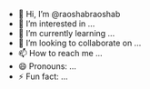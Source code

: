 - 👋 Hi, I’m @raoshabraoshab
- 👀 I’m interested in ...
- 🌱 I’m currently learning ...
- 💞️ I’m looking to collaborate on ...
- 📫 How to reach me ...
- 😄 Pronouns: ...
- ⚡ Fun fact: ...

<!---
raoshabraoshab/raoshabraoshab is a ✨ special ✨ repository because its `README.md` (this file) appears on your GitHub profile.
You can click the Preview link to take a look at your changes.
--->

